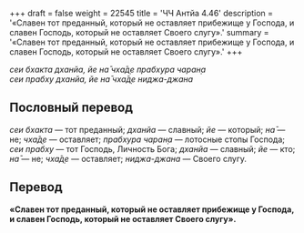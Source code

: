 +++
draft = false
weight = 22545
title = 'ЧЧ Антйа 4.46'
description = '«Славен тот преданный, который не оставляет прибежище у Господа, и славен Господь, который не оставляет Своего слугу».'
summary = '«Славен тот преданный, который не оставляет прибежище у Господа, и славен Господь, который не оставляет Своего слугу».'
+++

_сеи бхакта дханйа, йе на̄ чха̄д̣е прабхура чаран̣а  
сеи прабху дханйа, йе на̄ чха̄д̣е ниджа-джана_

## Пословный перевод

_сеи_ _бхакта_ — тот преданный; _дханйа_ — славный; _йе_ — который; _на̄_ — не; _чха̄д̣е_ — оставляет; _прабхура_ _чаран̣а_ — лотосные стопы Господа; _сеи_ _прабху_ — тот Господь, Личность Бога; _дханйа_ — славный; _йе_ — кто; _на̄_ — не; _чха̄д̣е_ — оставляет; _ниджа_\-_джана_ — Своего слугу.

## Перевод

**«Славен тот преданный, который не оставляет прибежище у Господа, и славен Господь, который не оставляет Своего слугу».**
